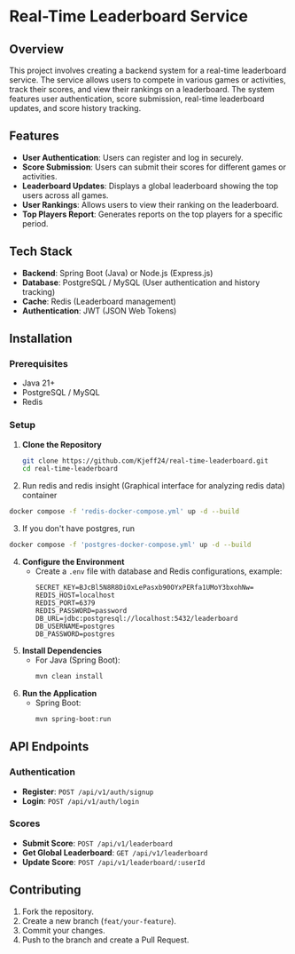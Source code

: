 # Real-Time Leaderboard Service

## Overview
This project involves creating a backend system for a real-time leaderboard service. The service allows users to compete in various games or activities, track their scores, and view their rankings on a leaderboard. The system features user authentication, score submission, real-time leaderboard updates, and score history tracking.

## Features
- **User Authentication**: Users can register and log in securely.
- **Score Submission**: Users can submit their scores for different games or activities.
- **Leaderboard Updates**: Displays a global leaderboard showing the top users across all games.
- **User Rankings**: Allows users to view their ranking on the leaderboard.
- **Top Players Report**: Generates reports on the top players for a specific period.

## Tech Stack
- **Backend**: Spring Boot (Java) or Node.js (Express.js)
- **Database**: PostgreSQL / MySQL (User authentication and history tracking)
- **Cache**: Redis (Leaderboard management)
- **Authentication**: JWT (JSON Web Tokens)

## Installation
### Prerequisites
- Java 21+
- PostgreSQL / MySQL
- Redis

### Setup
1. **Clone the Repository**
   ```sh
   git clone https://github.com/Kjeff24/real-time-leaderboard.git
   cd real-time-leaderboard
   ```
2. Run redis and redis insight (Graphical interface for analyzing redis data) container
```sh
docker compose -f 'redis-docker-compose.yml' up -d --build
```
3. If you don't have postgres, run
```sh
docker compose -f 'postgres-docker-compose.yml' up -d --build
```
4. **Configure the Environment**
   - Create a `.env` file with database and Redis configurations, example:
     ```env
     SECRET_KEY=BJcBl5N8R8DiOxLePasxb90OYxPERfa1UMoY3bxohNw=
     REDIS_HOST=localhost
     REDIS_PORT=6379
     REDIS_PASSWORD=password
     DB_URL=jdbc:postgresql://localhost:5432/leaderboard
     DB_USERNAME=postgres
     DB_PASSWORD=postgres
     ```
3. **Install Dependencies**
    - For Java (Spring Boot):
      ```sh
      mvn clean install
      ```
4. **Run the Application**
    - Spring Boot:
      ```sh
      mvn spring-boot:run
      ```

## API Endpoints
### Authentication
- **Register**: `POST /api/v1/auth/signup`
- **Login**: `POST /api/v1/auth/login`

### Scores
- **Submit Score**: `POST /api/v1/leaderboard`
- **Get Global Leaderboard**: `GET /api/v1/leaderboard`
- **Update Score**: `POST /api/v1/leaderboard/:userId`

## Contributing
1. Fork the repository.
2. Create a new branch (`feat/your-feature`).
3. Commit your changes.
4. Push to the branch and create a Pull Request.


